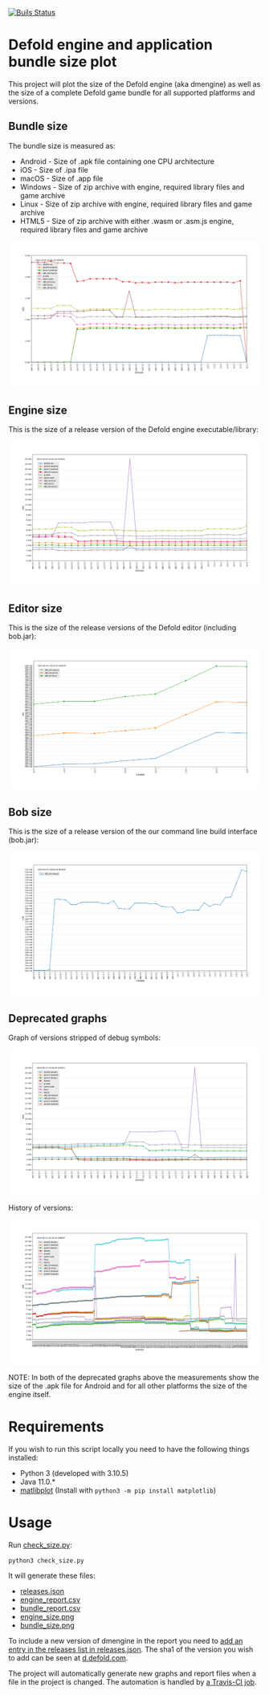 [![Buils Status](https://github.com/britzl/dmengine_size/actions/workflows/check_size.yaml/badge.svg)](https://github.com/britzl/dmengine_size/actions/workflows/check_size.yaml)

# Defold engine and application bundle size plot
This project will plot the size of the Defold engine (aka dmengine) as well as the size of a complete Defold game bundle for all supported platforms and versions.

## Bundle size
The bundle size is measured as:

* Android - Size of .apk file containing one CPU architecture
* iOS - Size of .ipa file
* macOS - Size of .app file
* Windows - Size of zip archive with engine, required library files and game archive
* Linux - Size of zip archive with engine, required library files and game archive
* HTML5 - Size of zip archive with either .wasm or .asm.js engine, required library files and game archive

![Bundle size per platform and version](./bundle_size.png)


## Engine size
This is the size of a release version of the Defold engine executable/library:

![Engine size per platform and version](./engine_size.png)

## Editor size
This is the size of the release versions of the Defold editor (including bob.jar):

![Editor size per platform and version](./editor_size.png)

## Bob size
This is the size of a release version of the our command line build interface (bob.jar):

![bob.jar size per platform and version](./bob_size.png)


## Deprecated graphs
Graph of versions stripped of debug symbols:

![Size per platform and version](./legacy_engine_size_stripped.png)

History of versions:

![History of size per platform and version](./legacy_engine_size.png)

NOTE: In both of the deprecated graphs above the measurements show the size of the .apk file for Android and for all other platforms the size of the engine itself.

# Requirements
If you wish to run this script locally you need to have the following things installed:

* Python 3 (developed with 3.10.5)
* Java 11.0.*
* [matlibplot](http://matplotlib.org/) (Install with `python3 -m pip install matplotlib`)

# Usage
Run [check_size.py](check_size.py):

    python3 check_size.py

It will generate these files:
* [releases.json](releases.json)
* [engine_report.csv](engine_report.csv)
* [bundle_report.csv](bundle_report.csv)
* [engine_size.png](engine_size.png)
* [bundle_size.png](bundle_size.png)


To include a new version of dmengine in the report you need to [add an entry in the releases list in releases.json](https://github.com/britzl/dmengine_size/blob/master/releases.json). The sha1 of the version you wish to add can be seen at [d.defold.com](d.defold.com).

The project will automatically generate new graphs and report files when a file in the project is changed. The automation is handled by [a Travis-CI job](https://travis-ci.org/britzl/dmengine_size).
